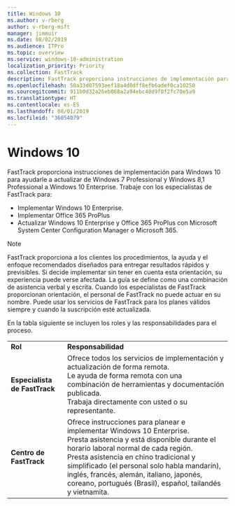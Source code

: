 ```yaml
---
title: Windows 10
ms.author: v-rberg
author: v-rberg-msft
manager: jimmuir
ms.date: 08/02/2019
ms.audience: ITPro
ms.topic: overview
ms.service: windows-10-administration
localization_priority: Priority
ms.collection: FastTrack
description: FastTrack proporciona instrucciones de implementación para Windows 10 para ayudarle a actualizar de Windows 7 Professional y Windows 8,1 Professional a Windows 10 Enterprise.
ms.openlocfilehash: 50a33d07593eef18a4d0dff8efb6adef0ca10250
ms.sourcegitcommit: 911b0d32a26eb068a2a94ebc48d9f8f2fc70e5a9
ms.translationtype: HT
ms.contentlocale: es-ES
ms.lasthandoff: 08/01/2019
ms.locfileid: "36054079"
---
```

# <a name="windows-10"></a>Windows 10

FastTrack proporciona instrucciones de implementación para Windows 10 para ayudarle a actualizar de Windows 7 Professional y Windows 8,1 Professional a Windows 10 Enterprise. Trabaje con los especialistas de FastTrack para:

- Implementar Windows 10 Enterprise.
- Implementar Office 365 ProPlus 
- Actualizar Windows 10 Enterprise y Office 365 ProPlus con Microsoft System Center Configuration Manager o Microsoft 365.
  
> [!NOTE]
> FastTrack proporciona a los clientes los procedimientos, la ayuda y el enfoque recomendados diseñados para entregar resultados rápidos y previsibles. Si decide implementar sin tener en cuenta esta orientación, su experiencia puede verse afectada. La guía se define como una combinación de asistencia verbal y escrita. Cuando los especialistas de FastTrack proporcionan orientación, el personal de FastTrack no puede actuar en su nombre. Puede usar los servicios de FastTrack para los planes válidos siempre y cuando la suscripción esté actualizada.  
    
En la tabla siguiente se incluyen los roles y las responsabilidades para el proceso.

|||
|:-----|:-----|
|**Rol** <br/> |**Responsabilidad** <br/> |
|**Especialista de FastTrack** <br/> |Ofrece todos los servicios de implementación y actualización de forma remota.  <br/> Le ayuda de forma remota con una combinación de herramientas y documentación publicada. <br/> Trabaja directamente con usted o su representante.|
|**Centro de FastTrack**  <br/> |Ofrece instrucciones para planear e implementar Windows 10 Enterprise.   <br/> Presta asistencia y está disponible durante el horario laboral normal de cada región. <br/> Presta asistencia en chino tradicional y simplificado (el personal solo habla mandarín), inglés, francés, alemán, italiano, japonés, coreano, portugués (Brasil), español, tailandés y vietnamita.|
 

 